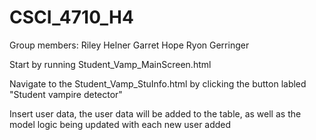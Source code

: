 # CSCI_4710_H4

Group members:
  Riley Helner
  Garret Hope
  Ryon Gerringer
  
 Start by running Student_Vamp_MainScreen.html
 
 Navigate to the Student_Vamp_StuInfo.html by clicking the button labled "Student vampire detector"
 
 Insert user data, the user data will be added to the table, as well as the model logic being updated with each new user added
